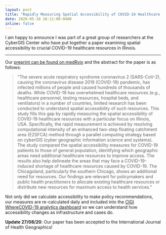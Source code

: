 ```yaml
---
layout: post
title: "Rapidly Measuring Spatial Accessibility of COVID-19 Healthcare Resources: A Case Study of Illinois, USA"
date: 2020-05-10 16:11:00-0400
inline: false
---
```


I am happy to announce I was part of a great group of researchers at the CyberGIS Center who have put together a paper examining spatial accessibility to crucial COVID-19 healthcare resources in Illinois.

***

Our [preprint can be found on medRvix](https://www.medrxiv.org/content/10.1101/2020.05.06.20093534v1) and the abstract for the paper is as follows:

> "The severe acute respiratory syndrome coronavirus 2 (SARS-CoV-2), causing the coronavirus disease 2019 (COVID-19) pandemic, has infected millions of people and caused hundreds of thousands of deaths. While COVID-19 has overwhelmed healthcare resources (e.g., healthcare personnel, testing resources, hospital beds, and ventilators) in a number of countries, limited research has been conducted to understand spatial accessibility of such resources. This study fills this gap by rapidly measuring the spatial accessibility of COVID-19 healthcare resources with a particular focus on Illinois, USA. Specifically, the rapid measurement is achieved by resolving computational intensity of an enhanced two-step floating catchment area (E2SFCA) method through a parallel computing strategy based on cyberGIS (cyber geographic information science and systems). The study compared the spatial accessibility measures for COVID-19 patients to those of general population, identifying which geographic areas need additional healthcare resources to improve access. The results also help delineate the areas that may face a COVID-19-induced shortage of healthcare resources caused by COVID-19. The Chicagoland, particularly the southern Chicago, shows an additional need for resources. Our findings are relevant for policymakers and public health practitioners to allocate existing healthcare resources or distribute new resources for maximum access to health services."

Not only did we calculate accessibility to make policy recommendations, our measures are re-calculated daily and included into the [CIGI WhereCOVID-19 analytics dashboard](https://wherecovid19.cigi.illinois.edu/) so we can understand how accessibility changes as infrastructure and cases do.

**Update 27/08/20**: Our paper has been accepted to the International Journal of Health Geographics!

